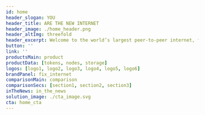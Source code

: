```yaml
---
id: home
header_slogan: YOU
header_title: ARE THE NEW INTERNET
header_image: ./home_header.png
header_altImg: threefold
header_excerpt: Welcome to the world’s largest peer-to-peer internet, formed by people who want to make a difference, by people who care, by people just like you.
button: ''
link: ''
productsMain: product
productData: [tokens, nodes, storage]
logos: [logo1, logo2, logo3, logo4, logo5, logo6]
brandPanel: fix_internet
comparisonMain: comparison
comparisonSecs: [section1, section2, section3]
inTheNews: in_the_news
solution_image: ./cta_image.svg
cta: home_cta
---
```


<!-- header: home_header
solution_image: ./home_header.png -->
